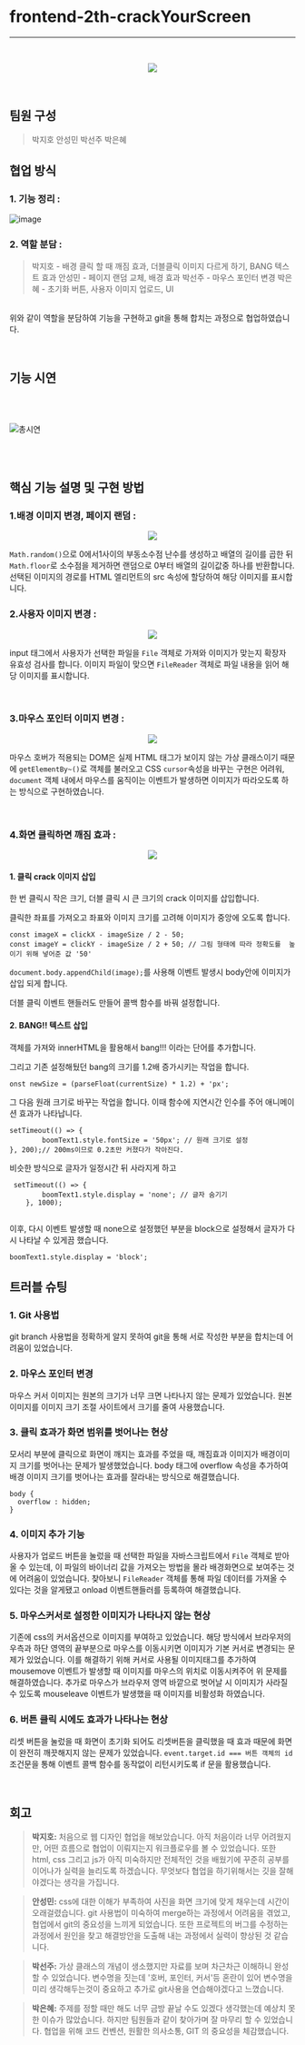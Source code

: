 
# frontend-2th-crackYourScreen
***
<br>
<p align="center">
  <img src = "https://github.com/woorifisa-service-dev-2nd/frontend-2th-crackYourScreen/assets/101613808/192abf21-79c3-483e-8ec5-a51844445fbe">
</p>



<br>


## 팀원 구성

> 박지호
> 안성민
> 박선주
> 박은혜





## 협업 방식


### 1. 기능 정리 :
![image](https://github.com/woorifisa-service-dev-2nd/frontend-2th-crackYourScreen/assets/101613808/8b7877c0-a2bd-46da-8ef8-6b820f5bfa34)


### 2. 역할 분담 :

> 박지호 - 배경 클릭 할 때 깨짐 효과, 더블클릭 이미지 다르게 하기, BANG 텍스트 효과
> 안성민 - 페이지 랜덤 교체, 배경 효과
> 박선주 - 마우스 포인터 변경
> 박은혜 - 초기화 버튼, 사용자 이미지 업로드, UI

<br>위와 같이 역할을 분담하여 기능을 구현하고 git을 통해 합치는 과정으로 협업하였습니다.

<br>




## 기능 시연

<br>
<br>


![총시연](https://github.com/woorifisa-service-dev-2nd/frontend-2th-crackYourScreen/assets/101613808/6d6a885c-7845-48d0-8db7-5036281e243d)

<br>
<br>



## 핵심 기능 설명 및 구현 방법



### 1.배경 이미지 변경, 페이지 랜덤 :


<p align="center">
  <img src="https://github.com/woorifisa-service-dev-2nd/frontend-2th-crackYourScreen/assets/101613808/d04810f5-5b22-4a20-81b9-078ae62504c5">
</p>

``Math.random()``으로 0에서1사이의 부동소수점 난수를 생성하고 배열의 길이를 곱한 뒤
``Math.floor``로 소수점을 제거하면 랜덤으로 0부터 배열의 길이값중 하나를 반환합니다.
선택된 이미지의 경로를 HTML 엘리먼트의 src 속성에 할당하여 해당 이미지를 표시합니다.
<br>

### 2.사용자 이미지 변경 :

<p align="center">
  <img src="https://github.com/woorifisa-service-dev-2nd/frontend-2th-crackYourScreen/assets/101613808/c35f7352-9451-4ab8-b553-7199db11ff17">
</p>

input 태그에서 사용자가 선택한 파일을 ``File`` 객체로 가져와 이미지가 맞는지 확장자 유효성 검사를 합니다.
이미지 파일이 맞으면 ``FileReader`` 객체로 파일 내용을 읽어 해당 이미지를 표시합니다.

<br>

### 3.마우스 포인터 이미지 변경 :
<p align="center">
  <img src="https://github.com/woorifisa-service-dev-2nd/frontend-2th-crackYourScreen/assets/101613808/d3790252-d8ed-4e4a-affc-e29f37cf51f8">
</p>

마우스 호버가 적용되는 DOM은 실제 HTML 태그가 보이지 않는 가상 클래스이기 때문에 ``getElementBy~()``로 객체를 불러오고 CSS ``cursor``속성을 바꾸는 구현은 어려워, ``document`` 객체 내에서 마우스를 움직이는 이벤트가 발생하면 이미지가 따라오도록 하는 방식으로 구현하였습니다.

<br>

### 4.화면 클릭하면 깨짐 효과 :
<p align="center">
  <img src="https://github.com/woorifisa-service-dev-2nd/frontend-2th-crackYourScreen/assets/101613808/3ff5d6d1-9f28-4540-b3e7-1da875ae2ea3">
</p>

#### 1. 클릭 crack 이미지 삽입
한 번 클릭시 작은 크기, 더블 클릭 시 큰 크기의 crack 이미지를 삽입합니다.


클릭한 좌표를 가져오고 좌표와 이미지 크기를 고려해 이미지가 중앙에 오도록 합니다.


```
const imageX = clickX - imageSize / 2 - 50;
const imageY = clickY - imageSize / 2 + 50; // 그림 형태에 따라 정확도를  높이기 위해 넣어준 값 '50'
```

``document.body.appendChild(image);``를 사용해 이벤트 발생시 body안에 이미지가 삽입 되게 합니다.


더블 클릭 이벤트 핸들러도 만들어 콜백 함수를 바꿔 설정합니다.

#### 2. BANG!! 텍스트 삽입

객체를 가져와 innerHTML을 활용해서 bang!!! 이라는 단어를 추가합니다.

그리고 기존 설정해뒀던 bang의 크기를 1.2배 증가시키는 작업을 합니다.

``onst newSize = (parseFloat(currentSize) * 1.2) + 'px';`` 


그 다음 원래 크기로 바꾸는 작업을 합니다. 이때 함수에 지연시간 인수를 주어 애니메이션 효과가 나타납니다.

```
setTimeout(() => {
        boomText1.style.fontSize = '50px'; // 원래 크기로 설정
}, 200);// 200ms이므로 0.2초만 커졌다가 작아진다.
```

 비슷한 방식으로 글자가 일정시간 뒤 사라지게 하고

```
 setTimeout(() => {
        boomText1.style.display = 'none'; // 글자 숨기기
    }, 1000);
    
```

이후, 다시 이벤트 발생할 때 none으로 설정했던 부분을 block으로 설정해서 글자가 다시 나타날 수 있게끔 했습니다.

``boomText1.style.display = 'block';``




## 트러블 슈팅

### 1. Git 사용법
git branch 사용법을 정확하게 알지 못하여 git을 통해 서로 작성한 부분을 합치는데 어려움이 있었습니다.

### 2. 마우스 포인터 변경
마우스 커서 이미지는 원본의 크기가 너무 크면 나타나지 않는 문제가 있었습니다.
원본 이미지를 이미지 크기 조절 사이트에서 크기를 줄여 사용했습니다.


### 3. 클릭 효과가 화면 범위를 벗어나는 현상
모서리 부분에 클릭으로 화면이 깨지는 효과를 주었을 때, 깨짐효과 이미지가 배경이미지 크기를 벗어나는 문제가 발생했었습니다.
body 태그에 overflow 속성을 추가하여 배경 이미지 크기를 벗어나는 효과를 잘라내는 방식으로 해결했습니다.
```
body {
  overflow : hidden; 
}
```
### 4. 이미지 추가 기능
사용자가 업로드 버튼을 눌렀을 때 선택한 파일을 자바스크립트에서 ``File`` 객체로 받아올 수 있는데, 이 파일의 바이너리 값을 가져오는 방법을 몰라 배경화면으로 보여주는 것에 어려움이 있었습니다.
찾아보니 ``FileReader`` 객체를 통해 파일 데이터를 가져올 수 있다는 것을 알게됐고 onload 이벤트핸들러를 등록하여 해결했습니다.

### 5. 마우스커서로 설정한 이미지가 나타나지 않는 현상
기존에 css의 커서옵션으로 이미지를 부여하고 있었습니다. 해당 방식에서 브라우저의 우측과 하단 영역의 끝부분으로 마우스를 이동시키면 이미지가 기본 커서로 변경되는 문제가 있었습니다.
이를 해결하기 위해 커서로 사용될 이미지태그를 추가하여 mousemove 이벤트가 발생할 때 이미지를 마우스의 위치로 이동시켜주어 위 문제를 해결하였습니다. 추가로 마우스가 브라우저 영역 바깥으로 벗어날 시 이미지가 사라질 수 있도록 mouseleave 이벤트가 발생했을 때 이미지를 비활성화 하였습니다.

### 6. 버튼 클릭 시에도 효과가 나타나는 현상
리셋 버튼을 눌렀을 때 화면이 초기화 되어도 리셋버튼을 클릭했을 때 효과 때문에 화면이 완전히 깨끗해지지 않는 문제가 있었습니다.
`event.target.id === 버튼 객체의 id` 조건문을 통해 이벤트 콜백 함수를 동작없이 리턴시키도록 if 문을 활용했습니다.


<br>


## 회고


> **박지호:** 
처음으로 웹 디자인 협업을 해보았습니다. 아직 처음이라 너무 어려웠지만, 어떤 흐름으로 협업이 이뤄지는지 워크플로우를 볼 수 있었습니다. 또한 html, css 그리고 js가 아직 미숙하지만 전체적인 것을 배웠기에 꾸준히 공부를 이어나가 실력을 늘리도록 하겠습니다. 무엇보다 협업을 하기위해서는 깃을 잘해야겠다는 생각을 가집니다.

> **안성민:** 
css에 대한 이해가 부족하여 사진을 화면 크기에 맞게 채우는데 시간이 오래걸렸습니다. git 사용법이 미숙하여 merge하는 과정에서 어려움을 겪었고, 협업에서 git의 중요성을 느끼게 되었습니다. 또한 프로젝트의 버그를 수정하는 과정에서 원인을 찾고 해결방안을 도출해 내는 과정에서 실력이 향상된 것 같습니다.

> **박선주:** 
가상 클래스의 개념이 생소했지만 자료를 보며 차근차근 이해하니 완성 할 수 있었습니다. 변수명을 짓는데 '호버, 포인터, 커서'등 혼란이 있어 변수명을 미리 생각해두는것이 중요하고 추가로 git사용을 연습해야겠다고 느꼈습니다.

> **박은혜:** 
주제를 정할 때만 해도 너무 금방 끝날 수도 있겠다 생각했는데 예상치 못한 이슈가 많았습니다. 하지만 팀원들과 같이 찾아가며 잘 마무리 할 수 있었습니다. 협업을 위해 코드 컨벤션, 원활한 의사소통, GIT 의 중요성을 체감했습니다.
